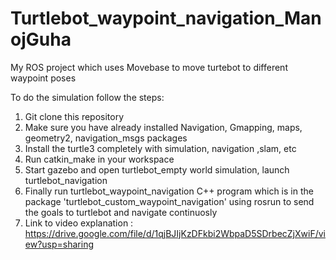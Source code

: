 # Turtlebot_waypoint_navigation_ManojGuha
My ROS project which uses Movebase to move turtebot to different waypoint poses

To do the simulation follow the steps:

1. Git clone this repository
2. Make sure you have already installed Navigation, Gmapping, maps, geometry2, navigation_msgs packages
3. Install the turtle3 completely with simulation, navigation ,slam, etc
4. Run catkin_make in your workspace
5. Start gazebo and open turtlebot_empty world simulation, launch turtlebot_navigation
6. Finally run turtlebot_waypoint_navigation C++ program  which is in the package 'turtlebot_custom_waypoint_navigation' using rosrun to send the goals to turtlebot and navigate continuosly
7. Link to video explanation : https://drive.google.com/file/d/1qjBJIjKzDFkbi2WbpaD5SDrbecZjXwiF/view?usp=sharing

